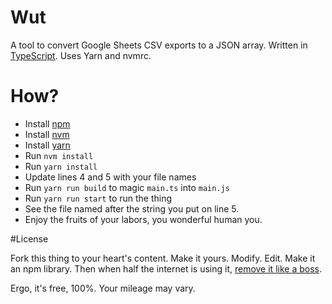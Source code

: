 # Wut

A tool to convert Google Sheets CSV exports to a JSON array.  Written in [TypeScript](http://www.typescriptlang.org/).  Uses Yarn and nvmrc.

# How?

- Install [npm](https://www.npmjs.com/)
- Install [nvm](https://github.com/creationix/nvm)
- Install [yarn](https://yarnpkg.com/en/)
- Run `nvm install`
- Run `yarn install`
- Update lines 4 and 5 with your file names
- Run `yarn run build` to magic `main.ts` into `main.js`
- Run `yarn run start` to run the thing
- See the file named after the string you put on line 5.
- Enjoy the fruits of your labors, you wonderful human you.

#License

Fork this thing to your heart's content.  Make it yours.  Modify.  Edit.  Make it an npm library.  Then when half the internet is using it, [remove it like a boss](https://blog.npmjs.org/post/141577284765/kik-left-pad-and-npm).

Ergo, it's free, 100%.  Your mileage may vary.
